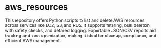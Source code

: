 # aws_resources
This repository offers Python scripts to list and delete AWS resources across services like EC2, S3, and RDS. It supports filtering, bulk deletion with safety checks, and detailed logging. Exportable JSON/CSV reports aid tracking and cost optimization, making it ideal for cleanup, compliance, and efficient AWS management.
